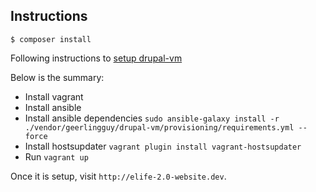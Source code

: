 ## Instructions

```
$ composer install
```

Following instructions to [setup drupal-vm](https://github.com/geerlingguy/drupal-vm/blob/3.0.0/README.md)

Below is the summary:

- Install vagrant
- Install ansible
- Install ansible dependencies `sudo ansible-galaxy install -r ./vendor/geerlingguy/drupal-vm/provisioning/requirements.yml --force`
- Install hostsupdater `vagrant plugin install vagrant-hostsupdater`
- Run `vagrant up`


Once it is setup, visit `http://elife-2.0-website.dev`.
